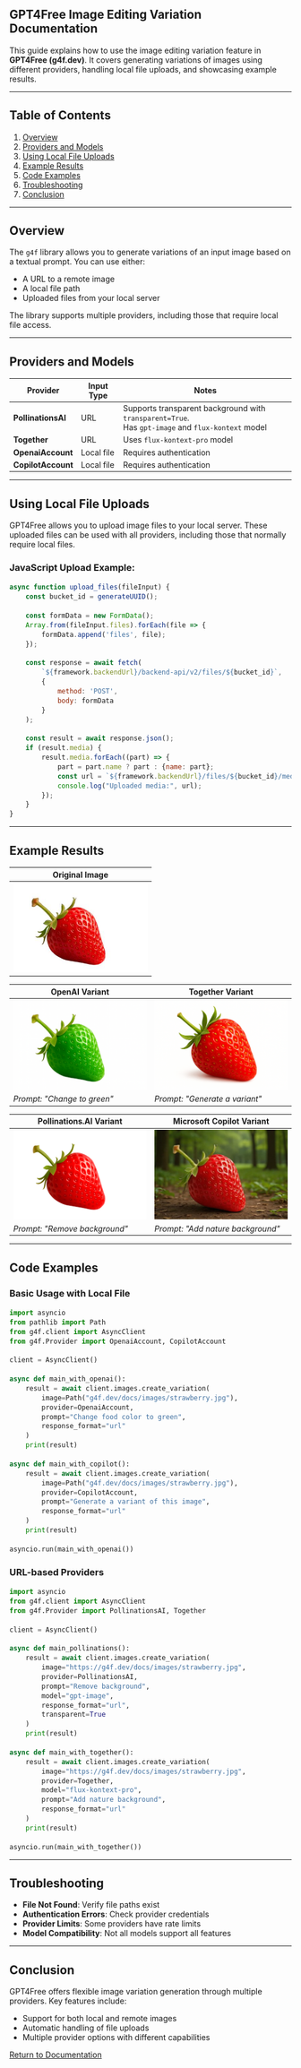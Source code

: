 ## GPT4Free Image Editing Variation Documentation

This guide explains how to use the image editing variation feature in **GPT4Free (g4f.dev)**. It covers generating variations of images using different providers, handling local file uploads, and showcasing example results.

---

## Table of Contents

1. [Overview](#overview)
2. [Providers and Models](#providers-and-models)
3. [Using Local File Uploads](#using-local-file-uploads)
4. [Example Results](#example-results)
5. [Code Examples](#code-examples)
6. [Troubleshooting](#troubleshooting)
7. [Conclusion](#conclusion)

---

## Overview

The `g4f` library allows you to generate variations of an input image based on a textual prompt. You can use either:
- A URL to a remote image
- A local file path
- Uploaded files from your local server

The library supports multiple providers, including those that require local file access.

---

## Providers and Models

| Provider | Input Type | Notes |
|----------|------------|-------|
| **PollinationsAI** | URL | Supports transparent background with `transparent=True`.<br> Has `gpt-image` and `flux-kontext` model |
| **Together** | URL | Uses `flux-kontext-pro` model |
| **OpenaiAccount** | Local file | Requires authentication |
| **CopilotAccount** | Local file | Requires authentication |

---

## Using Local File Uploads

GPT4Free allows you to upload image files to your local server. These uploaded files can be used with all providers, including those that normally require local files.

### JavaScript Upload Example:
```javascript
async function upload_files(fileInput) {
    const bucket_id = generateUUID();
    
    const formData = new FormData();
    Array.from(fileInput.files).forEach(file => {
        formData.append('files', file);
    });
    
    const response = await fetch(
        `${framework.backendUrl}/backend-api/v2/files/${bucket_id}`, 
        {
            method: 'POST',
            body: formData
        }
    );
    
    const result = await response.json();
    if (result.media) {
        result.media.forEach((part) => {
            part = part.name ? part : {name: part};
            const url = `${framework.backendUrl}/files/${bucket_id}/media/${part.name}`;
            console.log("Uploaded media:", url);
        });
    }
}
```

---

## Example Results

| Original Image |
|----------------|
| <img src="images/strawberry.jpg" alt="Original" height="160"> |

| OpenAI Variant | Together Variant |
|----------------|------------------|
| <img src="images/strawberry_openai.png" alt="OpenAI" height="160"> | <img src="images/strawberry_copilot.png" alt="Together" height="160"> |
| *Prompt: "Change to green"* | *Prompt: "Generate a variant"* |

| Pollinations.AI Variant | Microsoft Copilot Variant |
|-------------------------|------------------------|
| <img src="images/strawberry_pollinations.png" alt="Pollinations.AI" height="160"> | <img src="images/strawberry_together.jpg" alt="Copilot" height="160"> |
| *Prompt: "Remove background"* | *Prompt: "Add nature background"* |

---

## Code Examples

### Basic Usage with Local File
```python
import asyncio
from pathlib import Path
from g4f.client import AsyncClient
from g4f.Provider import OpenaiAccount, CopilotAccount

client = AsyncClient()

async def main_with_openai():
    result = await client.images.create_variation(
        image=Path("g4f.dev/docs/images/strawberry.jpg"),
        provider=OpenaiAccount,
        prompt="Change food color to green",
        response_format="url"
    )
    print(result)

async def main_with_copilot():
    result = await client.images.create_variation(
        image=Path("g4f.dev/docs/images/strawberry.jpg"),
        provider=CopilotAccount,
        prompt="Generate a variant of this image",
        response_format="url"
    )
    print(result)

asyncio.run(main_with_openai())
```

### URL-based Providers
```python
import asyncio
from g4f.client import AsyncClient
from g4f.Provider import PollinationsAI, Together

client = AsyncClient()

async def main_pollinations():
    result = await client.images.create_variation(
        image="https://g4f.dev/docs/images/strawberry.jpg",
        provider=PollinationsAI,
        prompt="Remove background",
        model="gpt-image",
        response_format="url",
        transparent=True
    )
    print(result)

async def main_with_together():
    result = await client.images.create_variation(
        image="https://g4f.dev/docs/images/strawberry.jpg",
        provider=Together,
        model="flux-kontext-pro",
        prompt="Add nature background",
        response_format="url"
    )
    print(result)

asyncio.run(main_with_together())
```

---

## Troubleshooting

- **File Not Found**: Verify file paths exist
- **Authentication Errors**: Check provider credentials
- **Provider Limits**: Some providers have rate limits
- **Model Compatibility**: Not all models support all features

---

## Conclusion

GPT4Free offers flexible image variation generation through multiple providers. Key features include:
- Support for both local and remote images
- Automatic handling of file uploads
- Multiple provider options with different capabilities

[Return to Documentation](README.md)